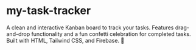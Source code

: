 # my-task-tracker
A clean and interactive Kanban board to track your tasks. Features drag-and-drop functionality and a fun confetti celebration for completed tasks. Built with HTML, Tailwind CSS, and Firebase. 🎉
